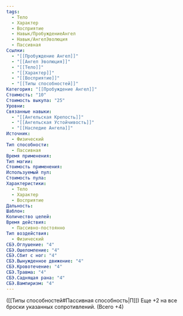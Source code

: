 ```yaml
---
tags:
  - Тело
  - Характер
  - Восприятие
  - Навык/ПробуждениеАнгел
  - Навык/АнгелЭволюция
  - Пассивная
Ссылки:
  - "[[Пробуждение Ангел]]"
  - "[[Ангел Эволюция]]"
  - "[[Тело]]"
  - "[[Характер]]"
  - "[[Восприятие]]"
  - "[[Типы способностей]]"
Категория: "[[Пробуждение Ангел]]"
Стоимость: "10"
Стоимость выкупа: "25"
Уровни: 
Связанные навыки:
  - "[[Ангельская Крепость]]"
  - "[[Ангельская Устойчивость]]"
  - "[[Наследие Ангела]]"
Источник:
  - Физический
Тип способности:
  - Пассивная
Время применения: 
Тип магии: 
Стоимость применения: 
Используемый пул: 
Стоимость пула: 
Характеристики:
  - Тело
  - Характер
  - Восприятие
Дальность: 
Шаблон: 
Количество целей: 
Время действия:
  - Пассивно-постоянно
Тип воздействия:
  - Физический
СБЭ.Оглушение: "4"
СБЭ.Ошеломление: "4"
СБЭ.Сбит с ног: "4"
СБЭ.Вынужденное движение: "4"
СБЭ.Кровотечение: "4"
СБЭ.Травма: "4"
СБЭ.Саднящая рана: "4"
СБЭ.Вампиризм: "4"
---
```

([[Типы способностей#Пассивная способность|П]]) Еще +2 на все броски указанных сопротивлений. (Всего +4)